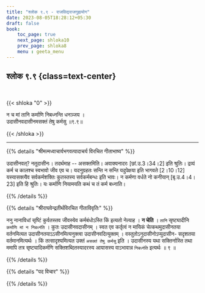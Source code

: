 ```yaml
---
title: "श्लोक ९.९ - राजविद्यराजगुह्ययोग"
date: 2023-08-05T18:28:12+05:30
draft: false
book:
    toc_page: true
    next_page: shloka10
    prev_page: shloka8
    menu : geeta_menu
---
```




## श्लोक ९.९ {class=text-center}

<br/>

{{< shloka  "0"  >}}

न च मां तानि कर्माणि निबध्नन्ति धनञ्जय ।  
उदासीनवदासीनमसक्तं तेषु कर्मसु ॥९.९॥

{{< /shloka >}}

---


{{% details "श्रीमत्मध्वाचार्यभगवत्पादाचर्य विरचित  गीताभाष्य" %}}

उदासीनवत्? नतूदासीनः। तदर्थमाह -- असक्तमिति। 
अवाक्यनादरः [छां.उ.3।34।2] इति श्रुतिः। 
द्रव्यं कर्म च कालश्च स्वभावो जीव एव च। 
यदनुग्रहतः सन्ति न सन्ति यदुपेक्षया इति भागवते [2।10।12] 
यस्यासक्त्यैव सर्वकर्मशक्तिः कुतस्तस्य सर्वकर्मबन्धः इति भावः। 
न कर्मणा वर्धते नो कनीयान् [बृ.उ.4।4।23] इति हि श्रुतिः।
यः कर्माणि नियामयति कथं च तं कर्म बध्नाति।

{{% /details %}}



{{% details "श्रीराघवेन्द्रतीर्थविरचित गीताविवृतिः" %}}

ननु नानाविधां सृष्टिं कुर्वतस्तव जीवस्येव कर्मबंधोऽस्ति किं इत्यतो
नेत्याह । **न चेति** । `तानि` सृष्ट्यादीनि `कर्माणि मां न निबध्नंति` । 
कुतः उदासीनवदासीनम्‌ । स्वत एव कर्तृत्वं न मायिकं 
चेत्कथमुदासीनतया वर्तनमित्यत उदासीनतयाऽऽसीनमित्यनुक्त्वा 
उदासीनवदित्युक्तम्‌ ।
वस्तुतोऽनुदासीनोऽप्युदासीन- सदृशतया वर्तमानमित्यर्थः । किं
तत्सादृश्यमित्यत उक्तं `असक्तं तेषु कर्मसु` इति । उदासीनस्य यथा
सक्तिर्नास्ति तथा ममापि तत्र सृष्ट्यादिकर्मणि सक्तिशब्दितस्यादरस्य
आयासस्य वाऽभावान्न `निबध्नंति` इत्यर्थः ॥ ९ ॥

{{% /details %}}



{{% details "पद विचार" %}}


{{% /details %}}
